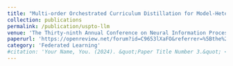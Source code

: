 ```yaml
---
title: "Multi-order Orchestrated Curriculum Distillation for Model-Heterogeneous Federated Graph Learning"
collection: publications
permalink: /publication/uspto-llm
venue: 'The Thirty-ninth Annual Conference on Neural Information Processing Systems (NeurIPS 2025)'
paperurl: 'https://openreview.net/forum?id=C9653lXaFO&referrer=%5Bthe%20profile%20of%20Xu%20Cheng%5D(%2Fprofile%3Fid%3D~Xu_Cheng5)'
category: 'Federated Learning'
#citation: 'Your Name, You. (2024). &quot;Paper Title Number 3.&quot; <i>GitHub Journal of Bugs</i>. 1(3).'
---
```


<!-- Over the past few years, the machine learning community has given increasing attention to chemical reaction prediction and retrosynthesis. Despite impressive achievements, the existing datasets in this field have gradually become the bottleneck of current research — the limitation of dataset size and the lack of reaction condition information hinder the practicability of the current methods. In this study, we construct an information-enriched chemical reaction dataset called USPTO-LLM, with the help of large language models (LLMs). This dataset comprises over 247K chemical reactions extracted from the patent documents of USPTO (United States Patent and Trademark Office), encompassing abundant information on reaction conditions. We employ large language models to expedite the data collection procedures automatically with a reliable quality control process. Experiments show that USPTO-LLM helps pre-train the existing retrosynthesis methods and the condition information in the dataset helps improve the model performance. The dataset is open-sourced at [https://zenodo.org/records/14396156](https://zenodo.org/records/14396156) and the annotation code is open-sourced at [https://github.com/GONGSHUKAI/USPTO_LLM](https://github.com/GONGSHUKAI/USPTO_LLM). -->